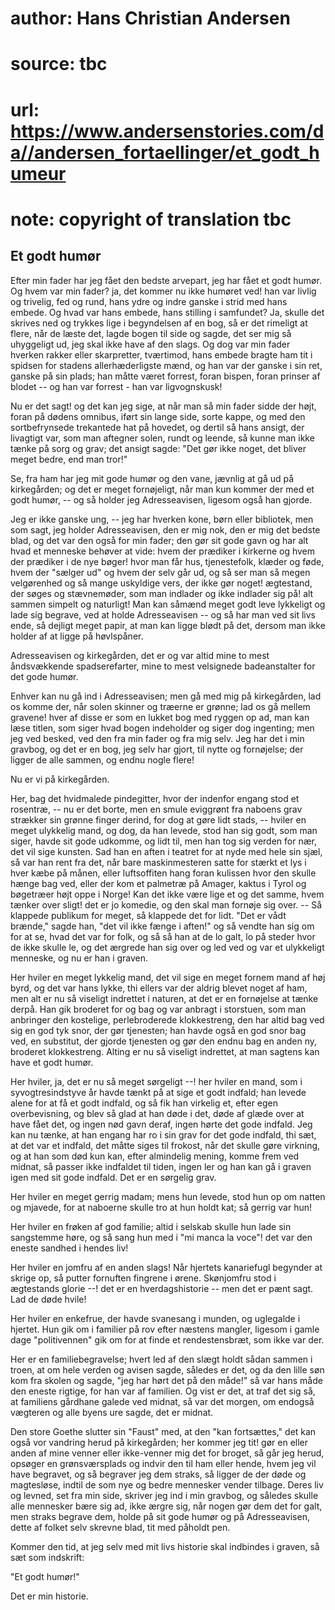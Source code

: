 # author: Hans Christian Andersen
# source: tbc
# url: https://www.andersenstories.com/da//andersen_fortaellinger/et_godt_humeur
# note: copyright of translation tbc

## Et godt humør 

Efter min fader har jeg fået den bedste arvepart, jeg har fået et godt
humør. Og hvem var min fader? ja, det kommer nu ikke humøret ved! han
var livlig og trivelig, fed og rund, hans ydre og indre ganske i strid
med hans embede. Og hvad var hans embede, hans stilling i samfundet? Ja,
skulle det skrives ned og trykkes lige i begyndelsen af en bog, så er
det rimeligt at flere, når de læste det, lagde bogen til side og sagde,
det ser mig så uhyggeligt ud, jeg skal ikke have af den slags. Og dog
var min fader hverken rakker eller skarpretter, tværtimod, hans embede
bragte ham tit i spidsen for stadens allerhæderligste mænd, og han var
der ganske i sin ret, ganske på sin plads; han måtte været forrest,
foran bispen, foran prinser af blodet -- og han var forrest - han var
ligvognskusk!

Nu er det sagt! og det kan jeg sige, at når man så min fader sidde der
højt, foran på dødens omnibus, iført sin lange side, sorte kappe, og med
den sortbefrynsede trekantede hat på hovedet, og dertil så hans ansigt,
der livagtigt var, som man aftegner solen, rundt og leende, så kunne man
ikke tænke på sorg og grav; det ansigt sagde: "Det gør ikke noget, det
bliver meget bedre, end man tror!"

Se, fra ham har jeg mit gode humør og den vane, jævnlig at gå ud på
kirkegården; og det er meget fornøjeligt, når man kun kommer der med et
godt humør, -- og så holder jeg Adresseavisen, ligesom også han gjorde.

Jeg er ikke ganske ung, -- jeg har hverken kone, børn eller bibliotek,
men som sagt, jeg holder Adresseavisen, den er mig nok, den er mig det
bedste blad, og det var den også for min fader; den gør sit gode gavn og
har alt hvad et menneske behøver at vide: hvem der prædiker i kirkerne
og hvem der prædiker i de nye bøger! hvor man får hus, tjenestefolk,
klæder og føde, hvem der "sælger ud" og hvem der selv går ud, og så
ser man så megen velgørenhed og så mange uskyldige vers, der ikke gør
noget! ægtestand, der søges og stævnemøder, som man indlader og ikke
indlader sig på! alt sammen simpelt og naturligt! Man kan såmænd meget
godt leve lykkeligt og lade sig begrave, ved at holde Adresseavisen --
og så har man ved sit livs ende, så dejligt meget papir, at man kan
ligge blødt på det, dersom man ikke holder af at ligge på høvlspåner.

Adresseavisen og kirkegården, det er og var altid mine to mest
åndsvækkende spadserefarter, mine to mest velsignede badeanstalter for
det gode humør.

Enhver kan nu gå ind i Adresseavisen; men gå med mig på kirkegården, lad
os komme der, når solen skinner og træerne er grønne; lad os gå mellem
gravene! hver af disse er som en lukket bog med ryggen op ad, man kan
læse titlen, som siger hvad bogen indeholder og siger dog ingenting; men
jeg ved besked, ved den fra min fader og fra mig selv. Jeg har det i min
gravbog, og det er en bog, jeg selv har gjort, til nytte og fornøjelse;
der ligger de alle sammen, og endnu nogle flere!

Nu er vi på kirkegården.

Her, bag det hvidmalede pindegitter, hvor der indenfor engang stod et
rosentræ, -- nu er det borte, men en smule eviggrønt fra naboens grav
strækker sin grønne finger derind, for dog at gøre lidt stads, -- hviler
en meget ulykkelig mand, og dog, da han levede, stod han sig godt, som
man siger, havde sit gode udkomme, og lidt til, men han tog sig verden
for nær, det vil sige kunsten. Sad han en aften i teatret for at nyde
med hele sin sjæl, så var han rent fra det, når bare maskinmesteren
satte for stærkt et lys i hver kæbe på månen, eller luftsoffiten hang
foran kulissen hvor den skulle hænge bag ved, eller der kom et palmetræ
på Amager, kaktus i Tyrol og bøgetræer højt oppe i Norge! Kan det ikke
være lige et og det samme, hvem tænker over sligt! det er jo komedie, og
den skal man fornøje sig over. -- Så klappede publikum for meget, så
klappede det for lidt. "Det er vådt brænde," sagde han, "det vil ikke
fænge i aften!" og så vendte han sig om for at se, hvad det var for
folk, og så så han at de lo galt, lo på steder hvor de ikke skulle le,
og det ærgrede han sig over og led ved og var et ulykkeligt menneske, og
nu er han i graven.

Her hviler en meget lykkelig mand, det vil sige en meget fornem mand af
høj byrd, og det var hans lykke, thi ellers var der aldrig blevet noget
af ham, men alt er nu så viseligt indrettet i naturen, at det er en
fornøjelse at tænke derpå. Han gik broderet for og bag og var anbragt i
storstuen, som man anbringer den kostelige, perlebroderede klokkestreng,
den har altid bag ved sig en god tyk snor, der gør tjenesten; han havde
også en god snor bag ved, en substitut, der gjorde tjenesten og gør den
endnu bag en anden ny, broderet klokkestreng. Alting er nu så viseligt
indrettet, at man sagtens kan have et godt humør.

Her hviler, ja, det er nu så meget sørgeligt --! her hviler en mand, som
i syvogtresindstyve år havde tænkt på at sige et godt indfald; han
levede alene for at få et godt indfald, og så fik han virkelig et, efter
egen overbevisning, og blev så glad at han døde i det, døde af glæde
over at have fået det, og ingen nød gavn deraf, ingen hørte det gode
indfald. Jeg kan nu tænke, at han engang har ro i sin grav for det gode
indfald, thi sæt, at det var et indfald, det måtte siges til frokost,
når det skulle gøre virkning, og at han som død kun kan, efter
almindelig mening, komme frem ved midnat, så passer ikke indfaldet til
tiden, ingen ler og han kan gå i graven igen med sit gode indfald. Det
er en sørgelig grav.

Her hviler en meget gerrig madam; mens hun levede, stod hun op om natten
og mjavede, for at naboerne skulle tro at hun holdt kat; så gerrig var
hun!

Her hviler en frøken af god familie; altid i selskab skulle hun lade sin
sangstemme høre, og så sang hun med i "mi manca la voce"! det var den
eneste sandhed i hendes liv!

Her hviler en jomfru af en anden slags! Når hjertets kanariefugl
begynder at skrige op, så putter fornuften fingrene i ørene. Skønjomfru
stod i ægtestands glorie --! det er en hverdagshistorie -- men det er
pænt sagt. Lad de døde hvile!

Her hviler en enkefrue, der havde svanesang i munden, og uglegalde i
hjertet. Hun gik om i familier på rov efter næstens mangler, ligesom i
gamle dage "politivennen" gik om for at finde et rendestensbræt, som
ikke var der.

Her er en familiebegravelse; hvert led af den slægt holdt sådan sammen i
troen, at om hele verden og avisen sagde, således er det, og da den
lille søn kom fra skolen og sagde, "jeg har hørt det på den måde!" så
var hans måde den eneste rigtige, for han var af familien. Og vist er
det, at traf det sig så, at familiens gårdhane galede ved midnat, så var
det morgen, om endogså vægteren og alle byens ure sagde, det er midnat.

Den store Goethe slutter sin "Faust" med, at den "kan fortsættes,"
det kan også vor vandring herud på kirkegården; her kommer jeg tit! gør
en eller anden af mine venner eller ikke-venner mig det for broget, så
går jeg herud, opsøger en grønsværsplads og indvir den til ham eller
hende, hvem jeg vil have begravet, og så begraver jeg dem straks, så
ligger de der døde og magtesløse, indtil de som nye og bedre mennesker
vender tilbage. Deres liv og levned, set fra min side, skriver jeg ind i
min gravbog, og således skulle alle mennesker bære sig ad, ikke ærgre
sig, når nogen gør dem det for galt, men straks begrave dem, holde på
sit gode humør og på Adresseavisen, dette af folket selv skrevne blad,
tit med påholdt pen.

Kommer den tid, at jeg selv med mit livs historie skal indbindes i
graven, så sæt som indskrift:

"Et godt humør!"

Det er min historie.
